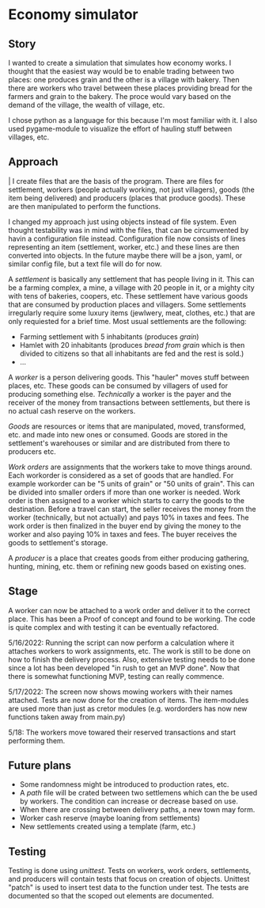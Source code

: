 # Economy simulator
## Story
I wanted to create a simulation that simulates how economy works. I thought that the easiest way would be to enable trading between two places: one produces grain and the other is a village with bakery. Then there are workers who travel between these places providing bread for the farmers and grain to the bakery. The proce would vary based on the demand of the village, the wealth of village, etc.

I chose python as a language for this because I'm most familiar with it. I also used pygame-module to visualize the effort of hauling stuff between villages, etc.

## Approach
| I create files that are the basis of the program. There are files for settlement, workers (people actually working, not just villagers), goods (the item being delivered) and producers (places that produce goods). These are then manipulated to perform the functions.

I changed my approach just using objects instead of file system. Even thought testability was in mind with the files, that can be circumvented by havin a configuration file instead. Configuration file now consists of lines representing an item (settlement, worker, etc.) and these lines are then converted into objects. In the future maybe there will be a json, yaml, or similar config file, but a text file will do for now.

A _settlement_ is basically any settlement that has people living in it. This can be a farming complex, a mine, a village with 20 people in it, or a mighty city with tens of bakeries, coopers, etc. These settlement have various goods that are consumed by production places and villagers. Some settlements irregularly require some luxury items (jewlwery, meat, clothes, etc.) that are only requiested for a brief time. Most usual settlements are the following:
- Farming settlement with 5 inhabitants (produces _grain_)
- Hamlet with 20 inhabitants (produces _bread from grain_ which is then divided to citizens so that all inhabitants are fed and the rest is sold.)
- ...

A _worker_ is a person delivering goods. This "hauler" moves stuff between places, etc. These goods can be consumed by villagers of used for producing something else. _Technically_ a worker is the payer and the receiver of the money from transactions between settlements, but there is no actual cash reserve on the workers. 

_Goods_ are resources or items that are manipulated, moved, transformed, etc. and made into new ones or consumed. Goods are stored in the settlement's warehouses or similar and are distributed from there to producers etc.

_Work orders_ are assignments that the workers take to move things around. Each workorder is considered as a set of goods that are handled. For example workorder can be "5 units of grain" or "50 units of grain". This can be divided into smaller orders if more than one worker is needed. Work order is then assigned to a worker which starts to carry the goods to the destination. Before a travel can start, the seller receives the money from the worker (technically, but not actually) and pays 10% in taxes and fees. The work order is then finalized in the buyer end by giving the money to the worker and also paying 10% in taxes and fees. The buyer receives the goods to settlement's storage.

A _producer_ is a place that creates goods from either producing gathering, hunting, mining, etc. them or refining new goods based on existing ones.

## Stage
A worker can now be attached to a work order and deliver it to the correct place. This has been a Proof of concept and found to be working. The code is quite complex and with testing it can be eventually refactored.

5/16/2022: Running the script can now perform a calculation where it attaches workers to work assignments, etc. The work is still to be done on how to finish the delivery process. Also, extensive testing needs to be done since a lot has been developed "in rush to get an MVP done". Now that there is somewhat functioning MVP, testing can really commence. 

5/17/2022: The screen now shows mowing workers with their names attached. Tests are now done for the creation of items. The item-modules are used more than just as cretor modules (e.g. wordorders has now new functions taken away from main.py)

5/18: The workers move towared their reserved transactions and start performing them.

## Future plans
- Some randomness might be introduced to production rates, etc.
- A _path_ file will be crated between two settlemens which can the be used by workers. The condition can increase or decrease based on use.
- When there are crossing between delivery paths, a new town may form.
- Worker cash reserve (maybe loaning from settlements)
- New settlements created using a template (farm, etc.)

## Testing
Testing is done using *unittest*. Tests on workers, work orders, settlements, and producers will contain tests that focus on creation of objects. Unittest "patch" is used to insert test data to the function under test. The tests are documented so that the scoped out elements are documented.